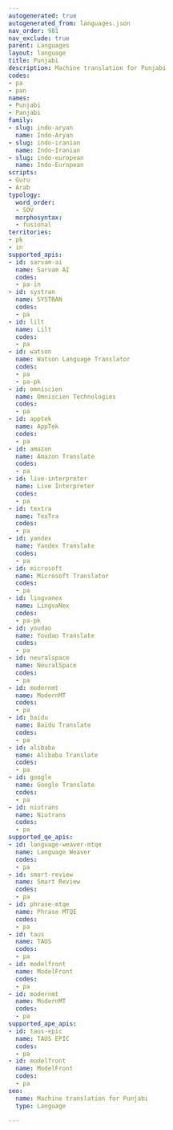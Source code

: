 ```yaml
---
autogenerated: true
autogenerated_from: languages.json
nav_order: 981
nav_exclude: true
parent: Languages
layout: language
title: Punjabi
description: Machine translation for Punjabi
codes:
- pa
- pan
names:
- Punjabi
- Panjabi
family:
- slug: indo-aryan
  name: Indo-Aryan
- slug: indo-iranian
  name: Indo-Iranian
- slug: indo-european
  name: Indo-European
scripts:
- Guru
- Arab
typology:
  word_order:
  - SOV
  morphosyntax:
  - fusional
territories:
- pk
- in
supported_apis:
- id: sarvam-ai
  name: Sarvam AI
  codes:
  - pa-in
- id: systran
  name: SYSTRAN
  codes:
  - pa
- id: lilt
  name: Lilt
  codes:
  - pa
- id: watson
  name: Watson Language Translator
  codes:
  - pa
  - pa-pk
- id: omniscien
  name: Omniscien Technologies
  codes:
  - pa
- id: apptek
  name: AppTek
  codes:
  - pa
- id: amazon
  name: Amazon Translate
  codes:
  - pa
- id: live-interpreter
  name: Live Interpreter
  codes:
  - pa
- id: textra
  name: TexTra
  codes:
  - pa
- id: yandex
  name: Yandex Translate
  codes:
  - pa
- id: microsoft
  name: Microsoft Translator
  codes:
  - pa
- id: lingvanex
  name: LingvaNex
  codes:
  - pa-pk
- id: youdao
  name: Youdao Translate
  codes:
  - pa
- id: neuralspace
  name: NeuralSpace
  codes:
  - pa
- id: modernmt
  name: ModernMT
  codes:
  - pa
- id: baidu
  name: Baidu Translate
  codes:
  - pa
- id: alibaba
  name: Alibaba Translate
  codes:
  - pa
- id: google
  name: Google Translate
  codes:
  - pa
- id: niutrans
  name: Niutrans
  codes:
  - pa
supported_qe_apis:
- id: language-weaver-mtqe
  name: Language Weaver
  codes:
  - pa
- id: smart-review
  name: Smart Review
  codes:
  - pa
- id: phrase-mtqe
  name: Phrase MTQE
  codes:
  - pa
- id: taus
  name: TAUS
  codes:
  - pa
- id: modelfront
  name: ModelFront
  codes:
  - pa
- id: modernmt
  name: ModernMT
  codes:
  - pa
supported_ape_apis:
- id: taus-epic
  name: TAUS EPIC
  codes:
  - pa
- id: modelfront
  name: ModelFront
  codes:
  - pa
seo:
  name: Machine translation for Punjabi
  type: Language

---
```


